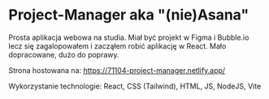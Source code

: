 # Project-Manager aka "(nie)Asana"

Prosta aplikacja webowa na studia. Miał być projekt w Figma i Bubble.io lecz się zagalopowałem i zacząłem robić aplikację w React. 
Mało dopracowane, dużo do poprawy.

Strona hostowana na: https://71104-project-manager.netlify.app/

Wykorzystanie technologie: React, CSS (Tailwind), HTML, JS, NodeJS, Vite
